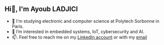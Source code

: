## Hi👋, I'm Ayoub LADJICI

- 🌱 I'm studying electronic and computer science at Polytech Sorbonne in Paris.
- 👀 I’m interested in embedded systems, IoT, cybersecurity and AI.
- 📫. Feel free to reach me on my [LinkedIn account](https://www.linkedin.com/in/ayoub-ladjici-560528238/) or with my [email](ayoub.ladjici@outlook.com)

